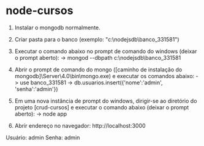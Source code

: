 # node-cursos
1) Instalar o mongodb normalmente.
2) Criar pasta para o banco (exemplo: "c:\nodejsdb\banco_331581")
3) Executar o comando abaixo no prompt de comando do windows (deixar o prompt aberto):
-> mongod --dbpath c:\nodejsdb\banco_331581

4) Abrir o prompt de comando do mongo ([caminho de instalação do mongodb]\Server\4.0\bin\mongo.exe) e executar os comandos abaixo:
-> use banco_331581
-> db.usuarios.insert({'nome':'admin', 'senha':'admin'})

5) Em uma nova instância de prompt do windows, dirigir-se ao diretório do projeto [crud-cursos] e executar o comando abaixo (deixar o prompt aberto):
-> node app

6) Abrir endereço no navegador: http://localhost:3000

Usuário: admin
Senha: admin
